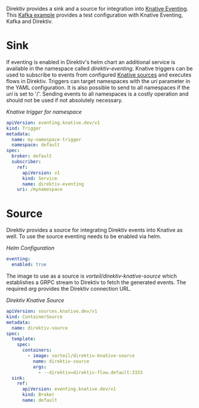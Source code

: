 

Direktiv provides a sink and a source for integration into [Knative Eventing](https://knative.dev). This [Kafka example](example.html) provides a test configuration
with Knative Eventing, Kafka and Direktiv.

# Sink

If eventing is enabled in Direktiv's helm chart an additional service is available in the namespace called *direktiv-eventing*.
Knative triggers can be used to subscribe to events from configured [Knative sources](https://knative.dev/docs/developer/eventing/sources/) and executes flows in Direktiv.
Triggers can target namespaces with the *uri* parameter in the YAML configuration. It is also possible to send to all namespaces if the *uri* is set to '/'.
Sending events to all namespaces is a costly operation and should not be used if not absolutely necessary.

*Knative trigger for namespace*
```yaml
apiVersion: eventing.knative.dev/v1
kind: Trigger
metadata:
  name: my-namespace-trigger
  namespace: default
spec:
  broker: default
  subscriber:
    ref:
      apiVersion: v1
      kind: Service
      name: direktiv-eventing
    uri: /mynamespace
```

# Source

Direktiv provides a source for integrating Direktiv events into Knative as well. To use the source eventing needs to be enabled via helm.

*Helm Configuration*
```yaml
eventing:
  enabled: true
```

The image to use as a source is *vorteil/direktiv-knative-source* which establishes a GRPC stream to Direktiv to fetch the generated events. The required *arg* provides the Direktiv connection URL.

*Direktiv Knative Source*
```yaml
apiVersion: sources.knative.dev/v1
kind: ContainerSource
metadata:
  name: direktiv-source
spec:
  template:
    spec:
      containers:
        - image: vorteil/direktiv-knative-source
          name: direktiv-source
          args:
            - --direktiv=direktiv-flow.default:3333
  sink:
    ref:
      apiVersion: eventing.knative.dev/v1
      kind: Broker
      name: default
```
